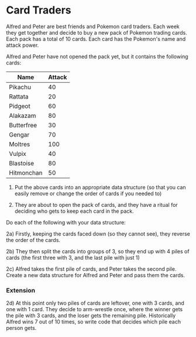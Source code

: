 # Card Traders

Alfred and Peter are best friends and Pokemon card traders. Each week they get together and decide to buy a new pack of Pokemon trading cards. Each pack has a total of 10 cards. Each card has the Pokemon's name and attack power.

Alfred and Peter have not opened the pack yet, but it contains the following cards:

| Name       | Attack |
| ---------- | ------ |
| Pikachu    | 40     |
| Rattata    | 20     |
| Pidgeot    | 60     |
| Alakazam   | 80     |
| Butterfree | 30     |
| Gengar     | 70     |
| Moltres    | 100    |
| Vulpix     | 40     |
| Blastoise  | 80     |
| Hitmonchan | 50     |

1. Put the above cards into an appropriate data structure (so that you can easily remove or change the order of cards if you needed to)

2. They are about to open the pack of cards, and they have a ritual for deciding who gets to keep each card in the pack.

Do each of the following with your data structure:

2a) Firstly, keeping the cards faced down (so they cannot see), they reverse the order of the cards.

2b) They then split the cards into groups of 3, so they end up with 4 piles of cards (the first three with 3, and the last pile with just 1)

2c) Alfred takes the first pile of cards, and Peter takes the second pile. Create a new data structure for Alfred and Peter and pass them the cards.

### Extension

2d) At this point only two piles of cards are leftover, one with 3 cards, and one with 1 card. They decide to arm-wrestle once, where the winner gets the pile with 3 cards, and the loser gets the remaining pile.
Historically Alfred wins 7 out of 10 times, so write code that decides which pile each person gets.
